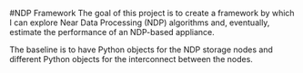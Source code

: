 #NDP Framework
The goal of this project is to create a framework by which I can explore Near Data Processing (NDP) algorithms and, eventually, estimate the performance of an NDP-based appliance.

The baseline is to have Python objects for the NDP storage nodes and different Python objects for the interconnect between the nodes.
